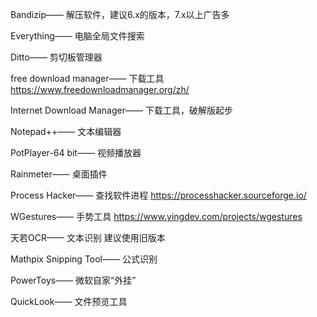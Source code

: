 Bandizip—— 解压软件，建议6.x的版本，7.x以上广告多

Everything—— 电脑全局文件搜索

Ditto—— 剪切板管理器

free download manager—— 下载工具 https://www.freedownloadmanager.org/zh/

Internet Download Manager—— 下载工具，破解版起步

Notepad++—— 文本编辑器

PotPlayer-64 bit—— 视频播放器

Rainmeter—— 桌面插件

Process Hacker—— 查找软件进程 https://processhacker.sourceforge.io/

WGestures—— 手势工具 https://www.yingdev.com/projects/wgestures

天若OCR—— 文本识别 建议使用旧版本

Mathpix Snipping Tool—— 公式识别 

PowerToys—— 微软自家“外挂”

QuickLook—— 文件预览工具